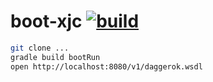 boot-xjc [![build](https://travis-ci.org/daggerok/boot-xjc.svg?branch=master)](https://travis-ci.org/daggerok/boot-xjc)
========

```bash
git clone ...
gradle build bootRun
open http://localhost:8080/v1/daggerok.wsdl
```
